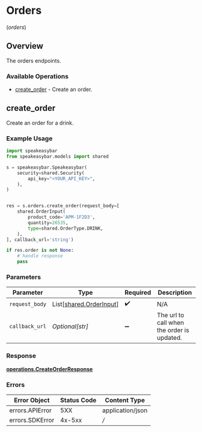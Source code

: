 # Orders
(*orders*)

## Overview

The orders endpoints.

### Available Operations

* [create_order](#create_order) - Create an order.

## create_order

Create an order for a drink.

### Example Usage

```python
import speakeasybar
from speakeasybar.models import shared

s = speakeasybar.Speakeasybar(
    security=shared.Security(
        api_key="<YOUR_API_KEY>",
    ),
)


res = s.orders.create_order(request_body=[
    shared.OrderInput(
        product_code='APM-1F2D3',
        quantity=26535,
        type=shared.OrderType.DRINK,
    ),
], callback_url='string')

if res.order is not None:
    # handle response
    pass
```

### Parameters

| Parameter                                                    | Type                                                         | Required                                                     | Description                                                  |
| ------------------------------------------------------------ | ------------------------------------------------------------ | ------------------------------------------------------------ | ------------------------------------------------------------ |
| `request_body`                                               | List[[shared.OrderInput](../../models/shared/orderinput.md)] | :heavy_check_mark:                                           | N/A                                                          |
| `callback_url`                                               | *Optional[str]*                                              | :heavy_minus_sign:                                           | The url to call when the order is updated.                   |


### Response

**[operations.CreateOrderResponse](../../models/operations/createorderresponse.md)**
### Errors

| Error Object     | Status Code      | Content Type     |
| ---------------- | ---------------- | ---------------- |
| errors.APIError  | 5XX              | application/json |
| errors.SDKError  | 4x-5xx           | */*              |
